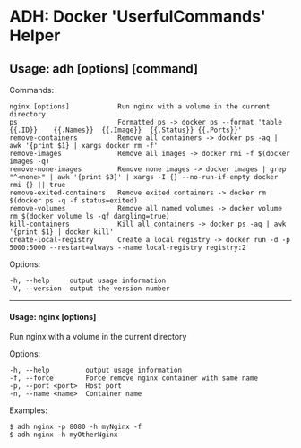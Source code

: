 # ADH: Docker 'UserfulCommands' Helper

##  Usage: adh [options] [command]


  Commands:

    nginx [options]            Run nginx with a volume in the current directory 
    ps                         Formatted ps -> docker ps --format 'table {{.ID}}	{{.Names}}	{{.Image}}	{{.Status}}	{{.Ports}}'
    remove-containers          Remove all containers -> docker ps -aq | awk '{print $1} | xargs docker rm -f'
    remove-images              Remove all images -> docker rmi -f $(docker images -q)
    remove-none-images         Remove none images -> docker images | grep "^<none>" | awk '{print $3}' | xargs -I {} --no-run-if-empty docker rmi {} || true
    remove-exited-containers   Remove exited containers -> docker rm $(docker ps -q -f status=exited)
    remove-volumes             Remove all named volumes -> docker volume rm $(docker volume ls -qf dangling=true)
    kill-containers            Kill all containers -> docker ps -aq | awk '{print $1} | docker kill'
    create-local-registry      Create a local registry -> docker run -d -p 5000:5000 --restart=always --name local-registry registry:2

  Options:

    -h, --help     output usage information
    -V, --version  output the version number

---

####  Usage: nginx [options]

  Run nginx with a volume in the current directory 

  Options:

    -h, --help         output usage information
    -f, --force        Force remove nginx container with same name
    -p, --port <port>  Host port
    -n, --name <name>  Container name

  Examples:

    $ adh nginx -p 8080 -h myNginx -f
    $ adh nginx -h myOtherNginx
